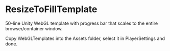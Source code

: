 # ResizeToFillTemplate
50-line Unity WebGL template with progress bar that scales to the entire browser/container window.

Copy WebGLTemplates into the Assets folder, select it in PlayerSettings and done.
